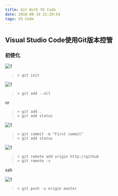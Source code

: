 ```yaml
---
title: Git With VS Code
date: 2018-08-19 22:29:54
tags: VS Code
---
```


## Visual Studio Code使用Git版本控管

<!--more-->

### 初使化

![1](p1.png)

>`> git init`

![1](p1.png)

>`> git add --all`

or

>`> git add .`  
>`> git add status`

![1](p1.png)

>`> git commit -m "First commit"`  
>`> git add status`

![1](p1.png)

>`> git remote add origin http://github`  
>`> git remote -v`

ssh

![1](p1.png)

>`> git push -u origin master`